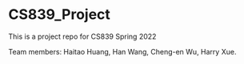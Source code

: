 # CS839_Project
This is a project repo for CS839 Spring 2022

Team members: Haitao Huang, Han Wang, Cheng-en Wu, Harry Xue.
